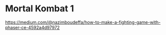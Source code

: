 # Mortal Kombat 1

https://medium.com/@nazimboudeffa/how-to-make-a-fighting-game-with-phaser-ce-4592a4d97972

